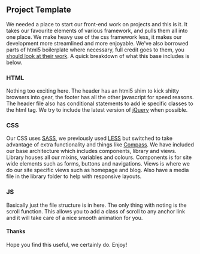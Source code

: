 ## Project Template
We needed a place to start our front-end work on projects and this is it. It takes our favourite elements of various framework, and pulls them all into one place. We make heavy use of the css framework less, it makes our development more streamlined and more enjoyable. We've also borrowed parts of html5 boilerplate where necessary, full credit goes to them, you [should look at their work](http://h5bp.com). A quick breakdown of what this base includes is below.

### HTML
Nothing too exciting here. The header has an html5 shim to kick shitty browsers into gear, the footer has all the other javascript for speed reasons. The header file also has conditional statements to add ie specific classes to the html tag. We try to include the latest version of [jQuery](http://jquery.com) when possible.

### CSS
Our CSS uses [SASS](http://sass-lang.com/), we previously used [LESS](http://lesscss.org) but switched to take advantage of extra functionality and things like [Compass](http://compass-style.org). We have included our base architecture which includes components, library and views. Library houses all our mixins, variables and colours. Components is for site wide elements such as forms, buttons and navigations. Views is where we do our site specific views such as homepage and blog. Also have a media file in the library folder to help with responsive layouts.

### JS
Basically just the file structure is in here. The only thing with noting is the scroll function. This allows you to add a class of scroll to any anchor link and it will take care of a nice smooth animation for you.

#### Thanks
Hope you find this useful, we certainly do. Enjoy!
